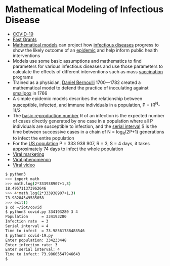 # Mathematical Modeling of Infectious Disease

* [COVID-19](https://en.wikipedia.org/wiki/COVID-19)
* [Fast Grants](https://en.wikipedia.org/wiki/Fast_Grants)
* [Mathematical models](https://en.wikipedia.org/wiki/Mathematical_modelling_of_infectious_disease) can project how [infectious diseases](https://en.wikipedia.org/wiki/Infection) progress to show the likely outcome of an [epidemic](https://en.wikipedia.org/wiki/Epidemic) and help inform public health interventions
* Models use some basic assumptions and mathematics to find parameters for various infectious diseases and use those parameters to calculate the effects of different interventions such as mass [vaccination](https://en.wikipedia.org/wiki/Vaccination) programs
* Trained as a physician, [Daniel Bernoulli](https://en.wikipedia.org/wiki/Daniel_Bernoulli) 1700—1782 created a mathematical model to defend the practice of inoculating against [smallpox](https://en.wikipedia.org/wiki/Smallpox) in 1766
* A simple epidemic models describes the relationship between susceptible, infected, and immune individuals in a population, P = (R<sup>N</sup>-1)/2
* The [basic reproduction number](https://en.wikipedia.org/wiki/Basic_reproduction_number) R of an infection is the expected number of cases directly generated by one case in a population where all P individuals are susceptible to infection, and the [serial interval](https://en.wikipedia.org/wiki/Serial_interval) S is the time between successive cases in a chain of N = log<sub>R</sub>(2P+1) generations to infect the entire population
* For the [US population](https://www.worldometers.info/world-population/us-population/) P = 333 938 907, R = 3, S = 4 days, it takes approximately 74 days to infect the whole population
* [Viral marketing](https://en.wikipedia.org/wiki/Viral_marketing)
* [Viral phenomenon](https://en.wikipedia.org/wiki/Viral_phenomenon)
* [Viral video](https://en.wikipedia.org/wiki/Viral_video)
```sh
$ python3
>>> import math
>>> math.log(2*333938907+1,3)
18.495711373962646
>>> 4*math.log(2*333938907+1,3)
73.98284549585058
>>> exit()
$ cd ~/iot/covid
$ python3 covid.py 334193280 3 4
Population      = 334193280
Infection rate  = 3
Serial interval = 4
Time to infect  = 73.98561788488546
$ python3 covid-19.py
Enter population: 334233448
Enter infection rate: 3
Enter serial interval: 4
Time to infect: 73.98605547946643
$ 
```
